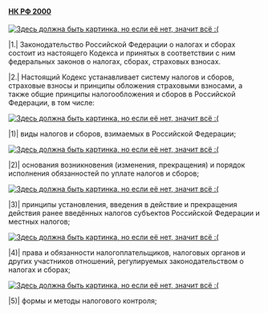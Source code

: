 #### [НК РФ 2000](https://lalawland.github.io/eurasia/russia/taxes)

[![Здесь должна быть картинка, но если её нет, значит всё :(](https://www.glavbukh.ru/images/news/26681/ligoti.png)](https://www.glavbukh.ru/images/news/26681/ligoti.png)

|1.| Законодательство Российской Федерации о налогах и сборах состоит из настоящего Кодекса и принятых в соответствии с ним федеральных законов о налогах, сборах, страховых взносах.

|2.| Настоящий Кодекс устанавливает систему налогов и сборов, страховые взносы и принципы обложения страховыми взносами, а также общие принципы налогообложения и сборов в Российской Федерации, в том числе:

[![Здесь должна быть картинка, но если её нет, значит всё :(](https://www.meme-arsenal.com/memes/2cde7fafdfb013f07ed32492acb71f9b.jpg)](https://www.meme-arsenal.com/memes/2cde7fafdfb013f07ed32492acb71f9b.jpg)

|1)| виды налогов и сборов, взимаемых в Российской Федерации;

[![Здесь должна быть картинка, но если её нет, значит всё :(](https://www.meme-arsenal.com/memes/5f925a1351fc06e8e0a341937b38686b.jpg)](https://www.meme-arsenal.com/memes/5f925a1351fc06e8e0a341937b38686b.jpg)

|2)| основания возникновения (изменения, прекращения) и порядок исполнения обязанностей по уплате налогов и сборов;

[![Здесь должна быть картинка, но если её нет, значит всё :(](https://cdn.lifehacker.ru/wp-content/uploads/2020/02/Ranshe-bylo-luchshe-kak-zaciklennost-na-proshlom-vredit-budushchemu_1581621517-630x315.jpg)](https://cdn.lifehacker.ru/wp-content/uploads/2020/02/Ranshe-bylo-luchshe-kak-zaciklennost-na-proshlom-vredit-budushchemu_1581621517-630x315.jpg)

|3)| принципы установления, введения в действие и прекращения действия ранее введённых налогов субъектов Российской Федерации и местных налогов;

[![Здесь должна быть картинка, но если её нет, значит всё :(](https://sun9-23.userapi.com/impf/QQSjdslBKaMTm7uNAgPpXEefkT3FQ8sdCp5mBw/GBmfqzqbg_Q.jpg?size=320x215&quality=96&sign=f0a0f9bed6c718b16b4c6b351c3ce0e1&c_uniq_tag=qmkKqng5QEuBiyeFpGrq83QO5sKiEogW0MYtwNCuyjg&type=album)](https://sun9-23.userapi.com/impf/QQSjdslBKaMTm7uNAgPpXEefkT3FQ8sdCp5mBw/GBmfqzqbg_Q.jpg?size=320x215&quality=96&sign=f0a0f9bed6c718b16b4c6b351c3ce0e1&c_uniq_tag=qmkKqng5QEuBiyeFpGrq83QO5sKiEogW0MYtwNCuyjg&type=album)

|4)| права и обязанности налогоплательщиков, налоговых органов и других участников отношений, регулируемых законодательством о налогах и сборах;

[![Здесь должна быть картинка, но если её нет, значит всё :(](https://koteiki.com/wp-content/uploads/2018/11/image12_800x514.jpg)](https://koteiki.com/wp-content/uploads/2018/11/image12_800x514.jpg)

|5)| формы и методы налогового контроля;
